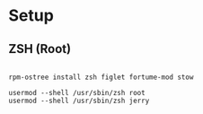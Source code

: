 # Setup

## ZSH (Root)

```

rpm-ostree install zsh figlet fortume-mod stow

usermod --shell /usr/sbin/zsh root
usermod --shell /usr/sbin/zsh jerry


```
